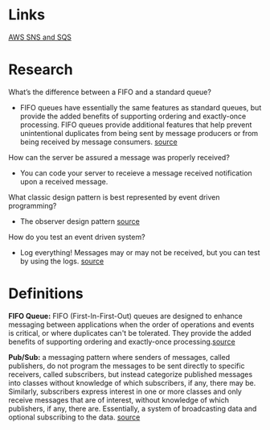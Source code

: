 # Links

[AWS SNS and SQS](https://www.youtube.com/watch?v=mXk0MNjlO7A)

# Research

What’s the difference between a FIFO and a standard queue?

- FIFO queues have essentially the same features as standard queues, but provide the added benefits of supporting ordering and exactly-once processing. FIFO queues provide additional features that help prevent unintentional duplicates from being sent by message producers or from being received by message consumers. [source](https://medium.com/awesome-cloud/aws-difference-between-sqs-standard-and-fifo-first-in-first-out-queues-28d1ea5e153)

How can the server be assured a message was properly received?

- You can code your server to receieve a message received notification upon a received message.

What classic design pattern is best represented by event driven programming?

- The observer design pattern [source](https://en.wikipedia.org/wiki/Observer_pattern)

How do you test an event driven system?

- Log everything! Messages may or may not be received, but you can test by using the logs. [source](https://blog.gurock.com/event-driven-application-architectures/)

# Definitions

**FIFO Queue:** FIFO (First-In-First-Out) queues are designed to enhance messaging between applications when the order of operations and events is critical, or where duplicates can't be tolerated. They provide the added benefits of supporting ordering and exactly-once processing.[source](https://docs.aws.amazon.com/AWSSimpleQueueService/latest/SQSDeveloperGuide/FIFO-queues.html)

**Pub/Sub:** a messaging pattern where senders of messages, called publishers, do not program the messages to be sent directly to specific receivers, called subscribers, but instead categorize published messages into classes without knowledge of which subscribers, if any, there may be. Similarly, subscribers express interest in one or more classes and only receive messages that are of interest, without knowledge of which publishers, if any, there are. Essentially, a system of broadcasting data and optional subscribing to the data. [source](https://en.wikipedia.org/wiki/Publish%E2%80%93subscribe_pattern)

